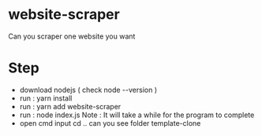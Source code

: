 # website-scraper
Can you scraper one website you want
# Step
- download nodejs ( check node --version )
- run : yarn install
- run : yarn add website-scraper
- run : node index.js
Note : It will take a while for the program to complete
- open cmd input cd ..
can you see folder template-clone